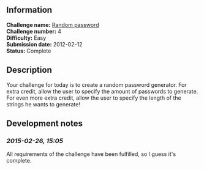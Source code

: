 ## Information

**Challenge name:** [Random password](http://www.reddit.com/r/dailyprogrammer/comments/pm6oj/2122012_challenge_4_easy/)  
**Challenge number:** 4  
**Difficulty:** Easy  
**Submission date:** 2012-02-12  
**Status:** Complete

## Description

Your challenge for today is to create a random password generator. For extra credit, allow the
user to specify the amount of passwords to generate. For even more extra credit, allow the user
to specify the length of the strings he wants to generate!

## Development notes

### *2015-02-26, 15:05*

All requirements of the challenge have been fulfilled, so I guess it's complete.

